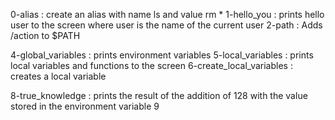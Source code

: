 0-alias : create an alias with name ls and value rm *
1-hello_you : prints hello user to the screen where user is the name of the current user
2-path : Adds /action to $PATH

4-global_variables : prints environment variables
5-local_variables : prints local variables and functions to the screen
6-create_local_variables : creates a local variable

8-true_knowledge : prints the result of the addition of 128 with the value stored in the environment variable
9


